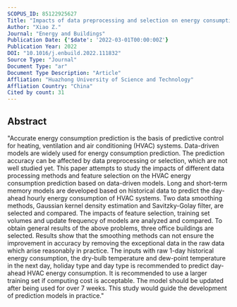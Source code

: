```yaml
---
SCOPUS_ID: 85122925627
Title: "Impacts of data preprocessing and selection on energy consumption prediction model of HVAC systems based on deep learning"
Author: "Xiao Z."
Journal: "Energy and Buildings"
Publication Date: {'$date': '2022-03-01T00:00:00Z'}
Publication Year: 2022
DOI: "10.1016/j.enbuild.2022.111832"
Source Type: "Journal"
Document Type: "ar"
Document Type Description: "Article"
Affliation: "Huazhong University of Science and Technology"
Affliation Country: "China"
Cited by count: 31
---
```


## Abstract
"Accurate energy consumption prediction is the basis of predictive control for heating, ventilation and air conditioning (HVAC) systems. Data-driven models are widely used for energy consumption prediction. The prediction accuracy can be affected by data preprocessing or selection, which are not well studied yet. This paper attempts to study the impacts of different data processing methods and feature selection on the HVAC energy consumption prediction based on data-driven models. Long and short-term memory models are developed based on historical data to predict the day-ahead hourly energy consumption of HVAC systems. Two data smoothing methods, Gaussian kernel density estimation and Savitzky-Golay filter, are selected and compared. The impacts of feature selection, training set volumes and update frequency of models are analyzed and compared. To obtain general results of the above problems, three office buildings are selected. Results show that the smoothing methods can not ensure the improvement in accuracy by removing the exceptional data in the raw data which arise reasonably in practice. The inputs with raw 1-day historical energy consumption, the dry-bulb temperature and dew-point temperature in the next day, holiday type and day type is recommended to predict day-ahead HVAC energy consumption. It is recommended to use a larger training set if computing cost is acceptable. The model should be updated after being used for over 7 weeks. This study would guide the development of prediction models in practice."
